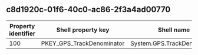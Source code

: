 ## c8d1920c-01f6-40c0-ac86-2f3a4ad00770

Property identifier | Shell property key | Shell name | Alias
--- | --- | --- | ---
100 | PKEY_GPS_TrackDenominator | System.GPS.TrackDenominator | 


